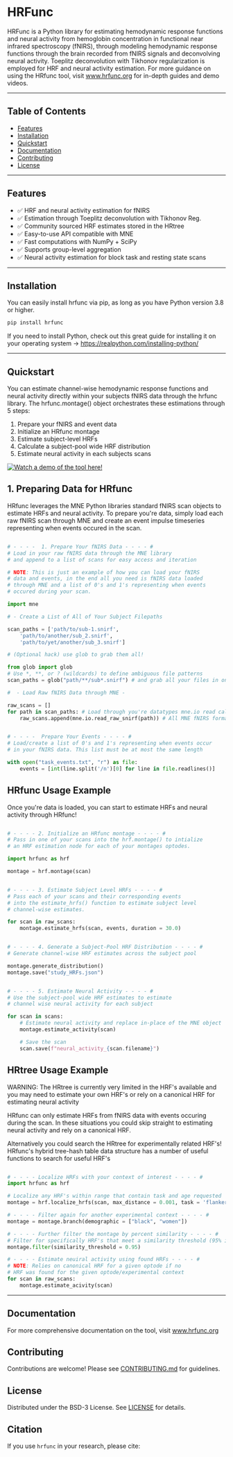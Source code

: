 # HRFunc
HRFunc is a Python library for estimating hemodynamic response functions and neural activity from hemoglobin concentration in functional near infrared spectroscopy (fNIRS), through modeling hemodynamic response functions through the brain recorded from fNIRS signals and deconvolving neural activity. Toeplitz deconvolution with Tikhonov regularization is employed for HRF and neural activity estimation. For more guidance on using the HRfunc tool, visit www.hrfunc.org for in-depth guides and demo videos.

---

## Table of Contents

- [Features](#features)
- [Installation](#installation)
- [Quickstart](#quickstart)
- [Documentation](#documentation)
- [Contributing](#contributing)
- [License](#license)

---

## Features
- ✅ HRF and neural activity estimation for fNIRS
- ✅ Estimation through Toeplitz deconvolution with Tikhonov Reg.
- ✅ Community sourced HRF estimates stored in the HRtree
- ✅ Easy-to-use API compatible with MNE
- ✅ Fast computations with NumPy + SciPy
- ✅ Supports group-level aggregation
- ✅ Neural activity estimation for block task and resting state scans

---

## Installation

You can easily install hrfunc via pip, as long as you have Python version 3.8 or higher.

```bash
pip install hrfunc
```

If you need to install Python, check out this great guide for installing it on your operating system
-> https://realpython.com/installing-python/

---

## Quickstart ##

You can estimate channel-wise hemodynamic response functions and neural activity directly within your subjects fNIRS data through the hrfunc library. The hrfunc.montage() object orchestrates these estimations through 5 steps: 

1. Prepare your fNIRS and event data
2. Initialize an HRfunc montage
3. Estimate subject-level HRFs
4. Calculate a subject-pool wide HRF distribution
5. Estimate neural activity in each subjects scans

[![Watch a demo of the tool here!](https://i.vimeocdn.com/video/placeholder.jpg)](https://vimeo.com/1112126924)


## 1. Preparing Data for HRfunc ##

HRfunc leverages the MNE Python libraries standard fNIRS scan objects
to estimate HRFs and neural activity. To prepare you're data, simply
load each raw fNIRS scan through MNE and create an event impulse timeseries
representing when events occured in the scan.

```python

# - - - -  1. Prepare Your fNIRS Data - - - - #
# Load in your raw fNIRS data through the MNE library
# and append to a list of scans for easy access and iteration

# NOTE: This is just an example of how you can load your fNIRS
# data and events, in the end all you need is fNIRS data loaded
# through MNE and a list of 0's and 1's representing when events
# occured during your scan.

import mne

# - Create a List of All of Your Subject Filepaths

scan_paths = ['path/to/sub-1.snirf', 
    'path/to/another/sub_2.snirf',
    'path/to/yet/another/sub_3.snirf']

# (Optional hack) use glob to grab them all! 

from glob import glob
# Use *, **, or ? (wildcards) to define ambiguous file patterns
scan_paths = glob("path/**/sub*.snirf") # and grab all your files in one pass

#  - Load Raw fNIRS Data through MNE -

raw_scans = []
for path in scan_paths: # Load through you're datatypes mne.io read call
    raw_scans.append(mne.io.read_raw_snirf(path)) # All MNE fNIRS formats will work


# - - - -  Prepare Your Events - - - - #
# Load/create a list of 0's and 1's representing when events occur
# in your fNIRS data. This list must be at most the same length

with open("task_events.txt", "r") as file:
    events = [int(line.split('/n')[0] for line in file.readlines()]

```

## HRfunc Usage Example ##

Once you're data is loaded, you can start to estimate HRFs
and neural activity through HRfunc!

```python

# - - - - 2. Initialize an HRfunc montage - - - - #
# Pass in one of your scans into the hrf.montage() to intialize
# an HRF estimation node for each of your montages optodes.

import hrfunc as hrf

montage = hrf.montage(scan)


# - - - - 3. Estimate Subject Level HRFs - - - - #
# Pass each of your scans and their corresponding events
# into the estimate_hrfs() function to estimate subject level 
# channel-wise estimates.

for scan in raw_scans:
    montage.estimate_hrfs(scan, events, duration = 30.0)


# - - - - 4. Generate a Subject-Pool HRF Distribution - - - - #
# Generate channel-wise HRF estimates across the subject pool

montage.generate_distribution()
montage.save("study_HRFs.json")


# - - - - 5. Estimate Neural Activity - - - - # 
# Use the subject-pool wide HRF estimates to estimate
# channel wise neural activity for each subject

for scan in scans:
    # Estimate neural activity and replace in-place of the MNE object
    montage.estimate_activity(scan)

    # Save the scan
    scan.save(f"neural_activity_{scan.filename}")

```
## HRtree Usage Example ##
WARNING: The HRtree is currently very limited in the HRF's available and
you may need to estimate your own HRF's or rely on a canonical HRF for
estimating neural activity

HRfunc can only estimate HRFs from fNIRS data with events occuring during
the scan. In these situations you could skip straight to estimating neural
activity and rely on a canonical HRF.

Alternatively you could search the HRtree for experimentally related
HRF's! HRfunc's hybrid tree-hash table data structure has a number of
useful functions to search for useful HRF's

```python

# - - - - Localize HRFs with your context of interest - - - - #
import hrfunc as hrf

# Localize any HRF's within range that contain task and age requested
montage = hrf.localize_hrfs(scan, max_distance = 0.001, task = 'flanker', age = [5, 6, 7])

# - - - - Filter again for another experimental context - - - - #
montage = montage.branch(demographic = ["black", "women"])

# - - - - Further filter the montage by percent similarity - - - - #
# Filter for specifically HRF's that meet a similarity threshold (95% in this case)
montage.filter(similarity_threshold = 0.95)

# - - - - Estimate neuiral activity using found HRFs - - - - #
# NOTE: Relies on canonical HRF for a given optode if no 
# HRF was found for the given optode/experimental context
for scan in raw_scans:
    montage.estimate_acivity(scan)

```

---

## Documentation ##
For more comprehensive documentation on the tool, visit www.hrfunc.org

## Contributing ##
Contributions are welcome! Please see [CONTRIBUTING.md](CONTRIBUTING.md) for guidelines.

## License ##
Distributed under the BSD-3 License. See [LICENSE](LICENSE) for details.

## Citation ##
If you use `hrfunc` in your research, please cite:
